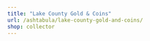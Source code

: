 ```yaml
---
title: "Lake County Gold & Coins"
url: /ashtabula/lake-county-gold-and-coins/
shop: collector
---
```

